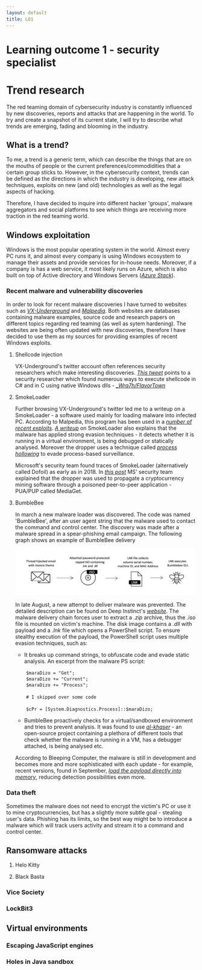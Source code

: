 ```yaml
---
layout: default
title: LO1
---
```


# Learning outcome 1 - security specialist

# Trend research
The red teaming domain of cybersecurity industry is constantly influenced by new discoveries, reports and attacks that are happening in the world.
To try and create a snapshot of its current state, I will try to describe what trends are emerging, fading and blooming in the industry. 

## What is a trend?

To me, a trend is a generic term, which can describe the things that are on the mouths of people or the current preferences/commodidities that a 
certain group sticks to. However, in the cybersecurity context, trends can be defined as the directions in which the industry is developing,
new attack techniques, exploits on new (and old) technologies as well as the legal aspects of hacking. 

Therefore, I have decided to inquire into different hacker 'groups', malware aggregators and social platforms to see which things are receiving more
traction in the red teaming world.

## Windows exploitation

Windows is the most popular operating system in the world. Almost every PC runs it, and almost every company is using Windows ecosystem to manage their
assets and provide services for in-house needs. Moreover, if a company is has a web service, it most likely runs on Azure, which is also built on top of
Active directory and Windows Servers (*[Azure Stack](https://www.darrylvanderpeijl.com/azure-stack-the-fabric-layer/)*).

### Recent malware and vulnerability discoveries

In order to look for recent malware discoveries I have turned to websites such as *[VX-Underground](https://vx-underground.org)* and 
*[Malpedia](https://malpedia.caad.fkie.fraunhofer.de)*. Both websites are databases containing malware examples, source code and research papers
on different topics regarding red teaming (as well as sytem hardening). The websites are being often updated with new discoveries, therefore I 
have decided to use them as my sources for providing examples of recent Windows exploits.

1. Shellcode injection

	VX-Underground's twitter account often references security researchers which make interesting discoveries. 
	*[This tweet](https://twitter.com/vxunderground/status/156712442718730649e)* points to a security researcher which found numerous ways
	to execute shellcode in C# and in C using native Windows dlls - *[\_Wra7h/FlavorTown](https://github.com/Wra7h/FlavorTown)*

2. SmokeLoader
	
	Further browsing VX-Underground's twitter led me to a writeup on a SmokeLoader - a software used mainly for loading malware into infected 
	PC. According to Malpedia, this program has been used in a *[number of recent exploits](https://malpedia.caad.fkie.fraunhofer.de/details/win.smokeloader)*.
	*[A writeup](https://github.com/vc0RExor/Quick-Analysis/blob/main/SmokeLoader/SmokeLoader.md)* on SmokeLoader also explains that the malware
	has applied strong evasion techniques - it detects whether it is running in a virtual environment, is being debugged or statically analysed.
	Moreover the dropper uses a technique called *[process hollowing](https://github.com/m0n0ph1/Process-Hollowing)* to evade process-based surveillance.  

	Microsoft's security team found traces of SmokeLoader (alternatively called Dofoil) as early as in 2018. 
	In *[this post](https://www.microsoft.com/security/blog/2018/03/07/behavior-monitoring-combined-with-machine-learning-spoils-a-massive-dofoil-coin-mining-campaign/)*
	MS' security team explained that the dropper was used to propagate a cryptocurrency mining software through a poisoned peer-to-peer 
	application - PUA/PUP called MediaGet.

3. BumbleBee

	In march a new malware loader was discovered. The code was named 'BumbleBee', after an user agent string that the malware used to contact the command
	and control center. The discovery was made after a malware spread in a spear-phishing email campaign. The following graph shows an example of BumbleBee delivery

	![BumbleBee delivery graph](./assets/img/bumblebee_email.png)

	In late August, a new attempt to deliver malware was prevented. The detailed description can be found on Deep Instinct's 
	*[website](https://www.deepinstinct.com/blog/the-dark-side-of-bumblebee-malware-loader)*. The malware delivery chain forces user
	to extract a _.zip_ archive, thus the _.iso_ file is mounted on victim's machine. The disk image contains a _.dll_ with payload and 
	a _.lnk_ file which opens a PowerShell script. To ensure stealthy execution of the payload, the PowerShell script uses multiple evasion techniques, such as:

	* It breaks up command strings, to obfuscate code and evade static analysis. An excerpt from the malware PS script:

	```
		$maraDizo = "Get";  
		$maraDizo += "Current";
		$maraDizo += "Process";

		# I skipped over some code

		$cPr = [System.Diagnostics.Process]::$maraDizo;
	```

	* BumbleBee proactively checks for a virtual/sandboxed environment and tries to prevent analysis. It was found to use
	*[al-khaser](https://github.com/LordNoteworthy/al-khaser)* - an open-source project containing a plethora of different tools that check whether
	the malware is running in a VM, has a debugger attached, is being analysed etc.  

	According to Bleeping Computer, the malware is still in development and becomes more and more sophisticated with each update - for example, recent 
	versions, found in September, 
	*[load the payload directly into memory](https://www.bleepingcomputer.com/news/security/bumblebee-malware-adds-post-exploitation-tool-for-stealthy-infections/)*,
	reducing detection possibilities even more.

### Data theft

Sometimes the malware does not need to encrypt the victim's PC or use it to mine cryptocurrencies, but has a slightly more subtle goal - stealing user's data.
Phishing has its limits, so the best way might be to introduce a malware which will track users activity and stream it to a command and control center.

## Ransomware attacks

1. Helo Kitty

2. Black Basta

### Vice Society

### LockBit3

## Virtual environments

### Escaping JavaScript engines

### Holes in Java sandbox
